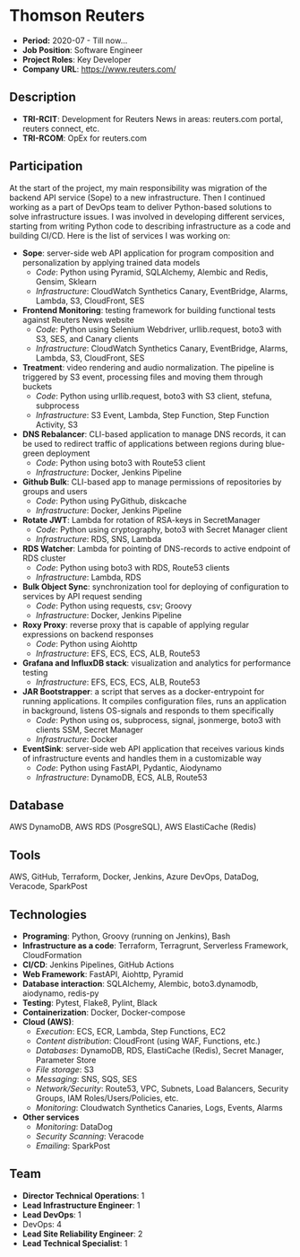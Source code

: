 # Thomson Reuters

- **Period:** 2020-07 - Till now...
- **Job Position**: Software Engineer
- **Project Roles**: Key Developer
- **Company URL**: <https://www.reuters.com/>

## Description

- **TRI-RCIT**: Development for Reuters News in areas: reuters.com portal, reuters connect, etc.
- **TRI-RCOM**: OpEx for reuters.com

## Participation

At the start of the project, my main responsibility was migration of the backend API service (Sope) to a new infrastructure. Then I continued working as a part of DevOps team to deliver Python-based solutions to solve infrastructure issues. I was involved in developing different services, starting from writing Python code to describing infrastructure as a code and building CI/CD. Here is the list of services I was working on:

- **Sope**: server-side web API application for program composition and personalization by applying trained data models
  - *Code*: Python using Pyramid, SQLAlchemy, Alembic and Redis, Gensim, Sklearn
  - *Infrastructure*: CloudWatch Synthetics Canary, EventBridge, Alarms, Lambda, S3, CloudFront, SES
- **Frontend Monitoring**: testing framework for building functional tests against Reuters News website
  - *Code*: Python using Selenium Webdriver, urllib.request, boto3 with S3, SES, and Canary clients
  - *Infrastructure*: CloudWatch Synthetics Canary, EventBridge, Alarms, Lambda, S3, CloudFront, SES
- **Treatment**: video rendering and audio normalization. The pipeline is triggered by S3 event, processing files and moving them through buckets
  - *Code*: Python using urllib.request, boto3 with S3 client, stefuna, subprocess
  - *Infrastructure*: S3 Event, Lambda, Step Function, Step Function Activity, S3
- **DNS Rebalancer**: CLI-based application to manage DNS records, it can be used to redirect traffic of applications between regions during blue-green deployment
  - *Code*: Python using boto3 with Route53 client
  - *Infrastructure*: Docker, Jenkins Pipeline
- **Github Bulk**: CLI-based app to manage permissions of repositories by groups and users
  - *Code*: Python using PyGithub, diskcache
  - *Infrastructure*: Docker, Jenkins Pipeline
- **Rotate JWT**: Lambda for rotation of RSA-keys in SecretManager
  - *Code*: Python using cryptography, boto3 with Secret Manager client
  - *Infrastructure*: RDS, SNS, Lambda
- **RDS Watcher**: Lambda for pointing of DNS-records to active endpoint of RDS cluster
  - *Code*: Python using boto3 with RDS, Route53 clients
  - *Infrastructure*: Lambda, RDS
- **Bulk Object Sync**: synchronization tool for deploying of configuration to services by API request sending
  - *Code*: Python using requests, csv; Groovy
  - *Infrastructure*: Docker, Jenkins Pipeline
- **Roxy Proxy**: reverse proxy that is capable of applying regular expressions on backend responses
  - *Code*: Python using Aiohttp
  - *Infrastructure*: EFS, ECS, ECS, ALB, Route53
- **Grafana and InfluxDB stack**: visualization and analytics for performance testing
  - *Infrastructure*: EFS, ECS, ECS, ALB, Route53
- **JAR Bootstrapper**: a script that serves as a docker-entrypoint for running applications. It compiles configuration files, runs an application in background, listens OS-signals and responds to them specifically
  - *Code*: Python using os, subprocess, signal, jsonmerge, boto3 with clients SSM, Secret Manager
  - *Infrastructure*: Docker
- **EventSink**: server-side web API application that receives various kinds of infrastructure events and handles them in a customizable way
  - *Code*: Python using FastAPI, Pydantic, Aiodynamo
  - *Infrastructure*: DynamoDB, ECS, ALB, Route53

## Database

AWS DynamoDB, AWS RDS (PosgreSQL), AWS ElastiCache (Redis)

## Tools

AWS, GitHub, Terraform, Docker, Jenkins, Azure DevOps, DataDog, Veracode, SparkPost

## Technologies

- **Programing**: Python, Groovy (running on Jenkins), Bash
- **Infrastructure as a code**: Terraform, Terragrunt, Serverless Framework, CloudFormation
- **CI/CD**: Jenkins Pipelines, GitHub Actions
- **Web Framework**: FastAPI, Aiohttp, Pyramid
- **Database interaction**: SQLAlchemy, Alembic, boto3.dynamodb, aiodynamo, redis-py
- **Testing**: Pytest, Flake8, Pylint, Black
- **Containerization**: Docker, Docker-compose
- **Cloud (AWS)**:
  - *Execution*: ECS, ECR, Lambda, Step Functions, EC2
  - *Content distribution*: CloudFront (using WAF, Functions, etc.)
  - *Databases*: DynamoDB, RDS, ElastiCache (Redis), Secret Manager, Parameter Store
  - *File storage*: S3
  - *Messaging*: SNS, SQS, SES
  - *Network/Security*: Route53, VPC, Subnets, Load Balancers, Security Groups, IAM Roles/Users/Policies, etc.
  - *Monitoring*: Cloudwatch Synthetics Canaries, Logs, Events, Alarms
- **Other services**
  - *Monitoring*: DataDog
  - *Security Scanning*: Veracode
  - *Emailing*: SparkPost

## Team

- **Director Technical Operations**: 1
- **Lead Infrastructure Engineer**: 1
- **Lead DevOps**: 1
- DevOps: 4
- **Lead Site Reliability Engineer**: 2
- **Lead Technical Specialist**: 1
